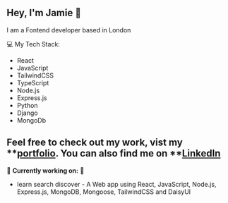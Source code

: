 ## Hey, I'm Jamie 👋

I am a Fontend developer based in London

💻 My Tech Stack:

- React
- JavaScript
- TailwindCSS
- TypeScript
- Node.js
- Express.js
- Python
- Django
- MongoDb 


## Feel free to check out my work, vist my **[portfolio](https://jamie-j-portfolio.vercel.app). You can also find me on **[LinkedIn](https://www.linkedin.com/in/jamie-joahill/)

🚀 **Currently working on:** 🚀
- learn search discover - A Web app using React, JavaScript, Node.js, Express.js, MongoDB, Mongoose, TailwindCSS and DaisyUI


<!--
**jamiej12345/jamiej12345** is a ✨ _special_ ✨ repository because its `README.md` (this file) appears on your GitHub profile.

Here are some ideas to get you started:

- 🔭 I’m currently working on ...
- 🌱 I’m currently learning ...
- 👯 I’m looking to collaborate on ...
- 🤔 I’m looking for help with ...
- 💬 Ask me about ...
- 📫 How to reach me: ...
- 😄 Pronouns: ...
- ⚡ Fun fact: ...
-->
